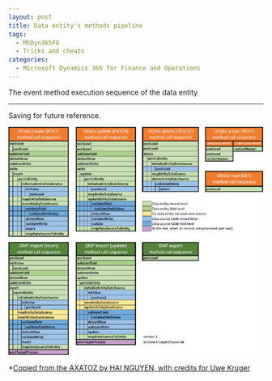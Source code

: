 ```yaml
---
layout: post
title: Data entity's methods pipeline
tags:
  - MSDyn365FO
  - Tricks and cheats
categories:
  - Microsoft Dynamics 365 for Finance and Operations
---
```


The event method execution sequence of the data entity

---

Saving for future reference.

![](https://raw.githubusercontent.com/eduardomessias/eduardomessias.github.io/master/images/MSDyn365FO/D365FO%20data%20entity%20methods%20sequence.png)

*[Copied from the AXATOZ by HAI NGUYEN, with credits for Uwe Kruger](https://axatoz.wordpress.com/2019/03/10/d365-data-entity-sequence/)
